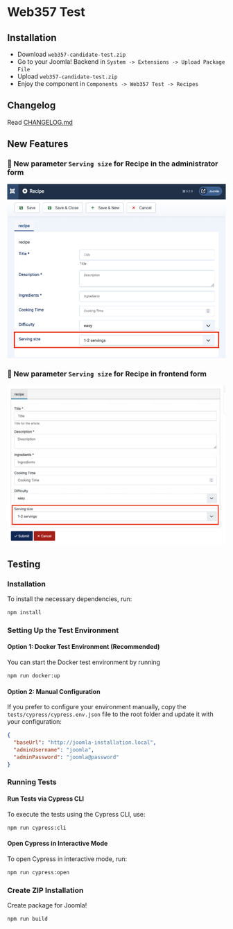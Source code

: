# Web357 Test

## Installation

- Download `web357-candidate-test.zip`
- Go to your Joomla! Backend in `System -> Extensions -> Upload Package File`
- Upload `web357-candidate-test.zip`
- Enjoy the component in `Components -> Web357 Test -> Recipes`

## Changelog

Read [CHANGELOG.md](CHANGELOG.md)

## New Features

### 🚨 New parameter `Serving size` for Recipe in the administrator form
![Serving size parameter for Recipe](./assets/images/01-serving-parameter-field.png)

### 🚨 New parameter `Serving size` for Recipe in frontend form
![Serving size parameter for Recipe](./assets/images/02-serving-parameter-field-frontend.png)

## Testing

### Installation

To install the necessary dependencies, run:

```bash
npm install
```

### Setting Up the Test Environment

#### Option 1: Docker Test Environment (Recommended)

You can start the Docker test environment by running

```bash
npm run docker:up
```

#### Option 2: Manual Configuration

If you prefer to configure your environment manually, copy the `tests/cypress/cypress.env.json` file to the root folder
and update it with your configuration:

```json
{
  "baseUrl": "http://joomla-installation.local",
  "adminUsername": "joomla",
  "adminPassword": "joomla@password"
}
```

### Running Tests

#### Run Tests via Cypress CLI

To execute the tests using the Cypress CLI, use:

```bash
npm run cypress:cli
```

#### Open Cypress in Interactive Mode

To open Cypress in interactive mode, run:

```bash
npm run cypress:open
```

### Create ZIP Installation

Create package for Joomla!

```bash
npm run build
```
